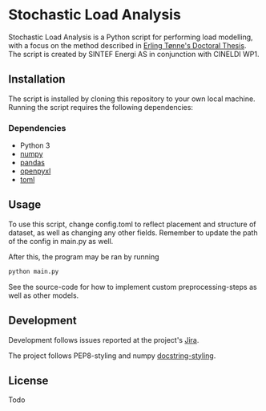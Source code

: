 # Stochastic Load Analysis

Stochastic Load Analysis is a Python script for performing load modelling,
with a focus on the method described in 
[Erling Tønne's Doctoral Thesis](http://hdl.handle.net/11250/2476389). 
The script is created by SINTEF Energi AS in conjunction with CINELDI WP1.

## Installation

The script is installed by cloning this repository to your own local machine.
Running the script requires the following dependencies:

### Dependencies
* Python 3
* [numpy](https://numpy.org/)
* [pandas](https://pandas.pydata.org/pandas-docs/stable/index.html#)
* [openpyxl](https://openpyxl.readthedocs.io/en/stable/)
* [toml](https://toml.io/en/)

## Usage

To use this script, change config.toml to reflect placement and structure of
dataset, as well as changing any other fields.
Remember to update the path of the config in main.py as well.

After this, the program may be ran by running
```Bash
python main.py
```

See the source-code for how to implement custom preprocessing-steps as well
as other models.

## Development
Development follows issues reported at the project's 
[Jira](https://jira.code.sintef.no/projects/CINELDI/summary).

The project follows PEP8-styling and numpy 
[docstring-styling](https://numpydoc.readthedocs.io/en/latest/format.html).

## License
Todo